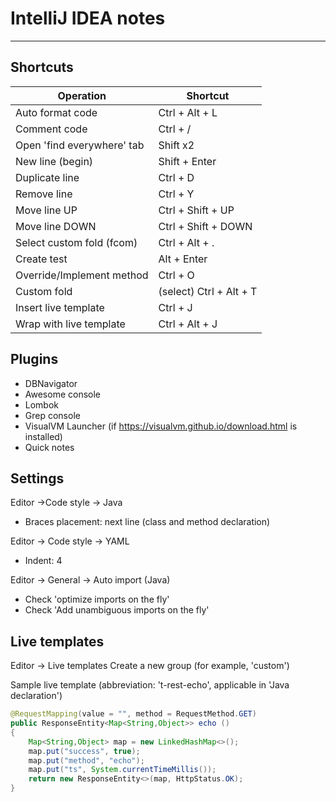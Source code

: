 # IntelliJ IDEA notes
---
## Shortcuts

| Operation                  | Shortcut                |  
|----------------------------| ------------------------|  
| Auto format code           | Ctrl + Alt + L          |  
| Comment code               | Ctrl + /                |  
| Open 'find everywhere' tab | Shift x2                |  
| New line (begin)           | Shift + Enter           |  
| Duplicate line             | Ctrl + D                |  
| Remove line                | Ctrl + Y                |  
| Move line UP               | Ctrl + Shift + UP       |  
| Move line DOWN             | Ctrl + Shift + DOWN     |  
| Select custom fold (fcom)  | Ctrl + Alt + .          |  
| Create test                | Alt + Enter             |  
| Override/Implement method  | Ctrl + O                |  
| Custom fold                | (select) Ctrl + Alt + T |  
| Insert live template       | Ctrl + J                |  
| Wrap with live template    | Ctrl + Alt + J          |  

## Plugins

* DBNavigator
* Awesome console
* Lombok
* Grep console
* VisualVM Launcher (if https://visualvm.github.io/download.html is installed)
* Quick notes

## Settings

Editor ->Code style -> Java
- Braces placement: next line (class and method declaration)

Editor -> Code style -> YAML
- Indent: 4

Editor -> General -> Auto import (Java)
- Check 'optimize imports on the fly'
- Check 'Add unambiguous imports on the fly'

## Live templates
Editor -> Live templates
Create a new group (for example, 'custom')

Sample live template (abbreviation: 't-rest-echo', applicable in 'Java declaration')
```java
@RequestMapping(value = "", method = RequestMethod.GET)
public ResponseEntity<Map<String,Object>> echo ()
{
    Map<String,Object> map = new LinkedHashMap<>();
    map.put("success", true);
    map.put("method", "echo");
    map.put("ts", System.currentTimeMillis());
    return new ResponseEntity<>(map, HttpStatus.OK);
}
```

